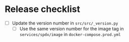 # Release checklist

- [ ] Update the version number in `src/src/_version.py`
  - [ ] Use the same version number for the image tag in
    `services/spdx/image` in `docker-compose.prod.yml`
